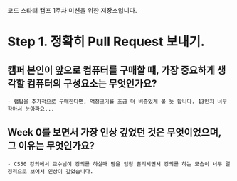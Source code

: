 코드 스타터 캠프 1주차 미션을 위한 저장소입니다.

# Step 1. 정확히 Pull Request 보내기.

## 캠퍼 본인이 앞으로 컴퓨터를 구매할 떄, 가장 중요하게 생각할 컴퓨터의 구성요소는 무엇인가요?
    - 랩탑을 추가적으로 구매한다면, 액정크기를 조금 더 비중있게 볼 듯 합니다. 13인치 너무 작아서 눈아파요...

## Week 0를 보면서 가장 인상 깊었던 것은 무엇이었으며, 그 이유는 무엇인가요?
    - CS50 강의에서 교수님이 강의를 하실때 땀을 엄청 흘리시면서 강의를 하는 모습이 너무 열정적으로 보여서 인상이 깊었습니다.


